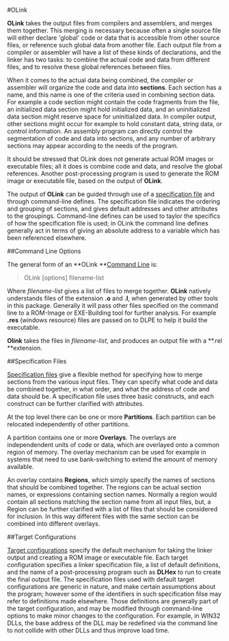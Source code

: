 #OLink

 
 **OLink** takes the output files from compilers and assemblers, and merges them together.  This merging is necessary because often a single source file will either declare 'global' code or data that is accessible from other source files, or reference such global data from another file.  Each output file from a compiler or assembler will have a list of these kinds of declarations, and the linker has two tasks:  to combine the actual code and data from different files, and to resolve these global references between files.
 
 When it comes to the actual data being combined, the compiler or assembler will organize the code and data into **sections**.  Each section has a name, and this name is one of the criteria used in combining section data.  For example a code section might contain the code fragments from the file, an initialized data section might hold initialized data, and an uninitialized data section might reserve space for uninitialized data.  In compiler output, other sections might occur for example to hold constant data, string data, or control information.  An assembly program can directly control the segmentation of code and data into sections, and any number of arbitrary sections may appear according to the needs of the program.
 
 It should be stressed that OLink does not generate actual ROM images or executable files; all it does is combine code and data, and resolve the global references.  Another post-processing program is used to generate the ROM image or executable file, based on the output of **OLink**.
 
 The output of **OLink** can be guided through use of a [specification file](OLink%20Specification%20Files.html) and through command-line defines.  The specification file indicates the ordering and grouping of sections, and gives default addresses and other attributes to the groupings.  Command-line defines can be used to taylor the specifics of how the specification file is used; in OLink the command line defines generally act in terms of giving an absolute address to a variable which has been referenced elsewhere.


##Command Line Options

 The general form of an **OLink **[Command Line](OLink%20Command%20Line%20Options.html) is:
 
> OLink \[options\] filename-list
 
 Where _filename-list_ gives a list of files to merge together.  **OLink** natively understands files of the extension **.o** and **.l**, when generated by other tools in this package.  Generally it will pass other files specified on the command line to a ROM-Image or EXE-Building tool for further analysis.  For example **.res** (windows resource) files are passed on to DLPE to help it build the executable.
 
 **Olink** takes the files in _filename-list_, and produces an output file with a **.rel **extension.


##Specification Files

 [Specification files](OLink%20Specification%20Files.html) give a flexible method for specifying how to merge sections from the various input files.  They can specify what code and data be combined together, in what order, and what the address of code and data should be.  A specification file uses three basic constructs, and each construct can be further clarified with attributes.  
 
 At the top level there can be one or more **Partitions**.   Each partition can be relocated independently of other partitions.  
 
 A partition contains one or more **Overlays**.  The overlays are independendent units of code or data, which are overlayed onto a common region of memory.  The overlay mechanism can be used for example in systems that need to use bank-switching to extend the amount of memory available.  
 
 An overlay contains **Regions**, which simply specify the names of sections that should be combined together.  The regions can be actual section names, or expressions containing section names.  Normally a region would contain all sections matching the section name from all input files, but, a Region can be further clarified with a list of files that should be considered for inclusion.  In this way different files with the same section can be combined into different overlays.


##Target Configurations

 
  [Target configurations](OLink%20Target%20Configurations.html) specify the default mechanism for taking the linker output and creating a ROM image or executable file.  Each target configuration specifies a linker specification file, a list of default definitions, and the name of a post-processing program such as **DLHex** to run to create the final output file.  The specification files used with default target configurations are generic in nature, and make certain assumptions about the program; however some of the identifiers in such specification filse may refer to definitions made elsewhere.  Those definitions are generally part of the target configuration, and may be modified through command-line options to make minor changes to the configuration.  For example, in WIN32 DLLs, the base address of the DLL may be redefined via the command line to not collide with other DLLs and thus improve load time.
 
 
   